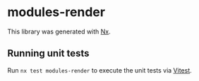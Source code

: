 # modules-render

This library was generated with [Nx](https://nx.dev).

## Running unit tests

Run `nx test modules-render` to execute the unit tests via [Vitest](https://vitest.dev/).
